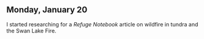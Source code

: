 
## Monday, January 20

I started researching for a *Refuge Notebook* article on wildfire in tundra and the Swan Lake Fire.
